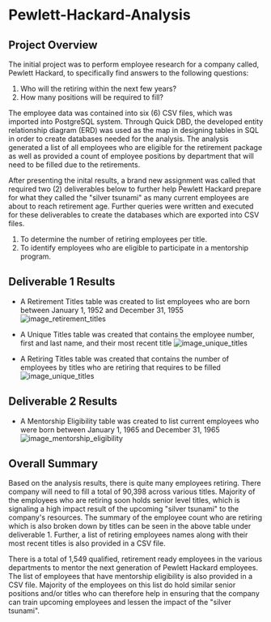 # Pewlett-Hackard-Analysis

## Project Overview
The initial project was to perform employee research for a company called, Pewlett Hackard, to specifically find answers to the following questions: 
1) Who will the retiring within the next few years?
2) How many positions will be required to fill? 

The employee data was contained into six (6) CSV files, which was imported into PostgreSQL system. Through Quick DBD, the developed entity relationship diagram (ERD) was used as the map in designing tables in SQL in order to create databases needed for the analysis. The analysis generated a list of all employees who are eligible for the retirement package as well as provided a count of employee positions by department that will need to be filled due to the retirements. 

After presenting the inital results, a brand new assignment was called that required two (2) deliverables below to further help Pewlett Hackard prepare for what they called the "silver tsunami" as many current employees are about to reach retirement age. Further queries were written and executed for these deliverables to create the databases which are exported into CSV files.
1) To determine the number of retiring employees per title.
2) To identify employees who are eligible to participate in a mentorship program. 

## Deliverable 1 Results
* A Retirement Titles table was created to list employees who are born between January 1, 1952 and December 31, 1955
![image_retirement_titles]()


* A Unique Titles table was created that contains the employee number, first and last name, and their most recent title
![image_unique_titles]()


* A Retiring Titles table was created that contains the number of employees by titles who are retiring that requires to be filled
![image_unique_titles]()


## Deliverable 2 Results
* A Mentorship Eligibility table was created to list current employees who were born between January 1, 1965 and December 31, 1965
![image_mentorship_eligibility]()

## Overall Summary
Based on the analysis results, there is quite many employees retiring. There company will need to fill a total of 90,398 across various titles. Majority of the employees who are retiring soon holds senior level titles, which is signaling a high impact result of the upcoming "silver tsunami" to the company's resources. The summary of the employee count who are retiring which is also broken down by titles can be seen in the above table under deliverable 1. Further, a list of retiring employees names along with their most recent titles is also provided in a CSV file. 

There is a total of 1,549 qualified, retirement ready employees in the various departments to mentor the next generation of Pewlett Hackard employees. The list of employees that have mentorship eligibility is also provided in a CSV file. Majority of the employees on this list do hold similar senior positions and/or titles who can therefore help in ensuring that the company can train upcoming employees and lessen the impact of the "silver tsunami".
